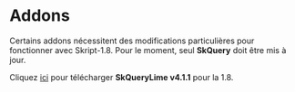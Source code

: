 # Addons
Certains addons nécessitent des modifications particulières pour fonctionner
avec Skript-1.8. Pour le moment, seul **SkQuery** doit être mis à jour.

Cliquez [ici](https://cdn.discordapp.com/attachments/697442955555897394/697456620774359110/SkQueryLime.jar)
pour télécharger **SkQueryLime v4.1.1** pour la 1.8.
